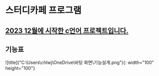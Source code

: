 # 스터디카페 프로그램
<u>2023 12월에 시작한 c언어 프로젝트입니다.</u> 
-----------------------------------------
## 기능표
![title]("C:\Users\chlwj\OneDrive\바탕 화면\기능설계.png"){: width="100" height="100"}
